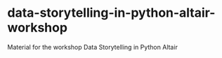# data-storytelling-in-python-altair-workshop
Material for the workshop Data Storytelling in Python Altair
